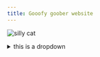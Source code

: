 ```yaml
---
title: Gooofy goober website 
---
```


![silly cat](https://user-images.githubusercontent.com/116044305/235366049-f0a1b90f-7df1-425c-8eeb-e3badc1998f8.png)


<details>
      <summary>this is a dropdown</summary>
      <br>
      [this is a link to the about me page](aboutThisSite.md)
    </details>
